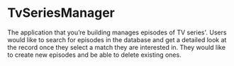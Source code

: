 # TvSeriesManager
The application that you’re building manages episodes of TV series'. Users would like to search for episodes in the database and get a detailed look at the record once they select a match they are interested in. They would like to create new episodes and be able to delete existing ones.
